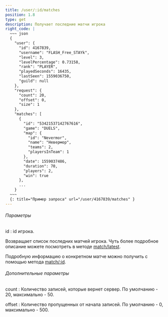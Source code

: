 ```yaml
---
title: /user/:id/matches
position: 1.8
type: get
description: Получает последние матчи игрока
right_code: |
  ~~~ json
  {
    "user": {
      "id": 4167839,
      "username": "FLASH_Free_STAYk",
      "level": 3,
      "levelPercentage": 0.73158,
      "rank": "PLAYER",
      "playedSeconds": 16435,
      "lastSeen": 1559036750,
      "guild": null
    },
    "request": {
      "count": 20,
      "offset": 0,
      "size": 1
    },
    "matches": [
      {
        "id": "53421537142767616",
        "game": "DUELS",
        "map": {
          "id": "Nevermor",
          "name": "Невермор",
          "teams": 2,
          "playersInTeam": 1
        },
        "date": 1559037486,
        "duration": 70,
        "players": 2,
        "win": true
      },
      ...
    }
  ~~~
  {: title="Пример запроса" url="/user/4167839/matches" }
---
```


<h6>Параметры</h6>
id
: id игрока.

Возвращает список последних матчей игрока. Чуть более подробное описание можете посмотреть в методе [match/latest](#apimatch_latest_get).

Подробную информацию о конкретном матче можно получить с помощью метода [match/:id](#apimatch_get).

<h6>Дополнительные параметры</h6>
count
: Количество записей, которые вернет сервер. По умолчанию - 20, максимально - 50.

offset
: Количество пропущенных от начала записей. По умолчанию - 0, максимально - 500.
